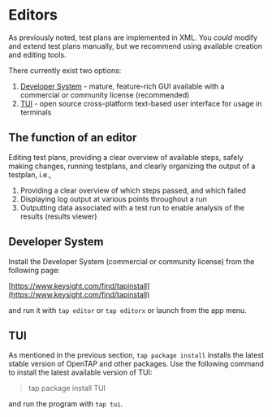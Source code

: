 # Editors

As previously noted, test plans are implemented in XML. You *could* modify and extend test plans manually, but we recommend
using available creation and editing tools.

There currently exist two options:
1. [Developer System](https://www.keysight.com/find/tapinstall) - mature, feature-rich GUI available with a commercial or community license (recommended)
2. [TUI](https://packages.opentap.io/index.html#/?name=TUI) - open source cross-platform text-based user interface for usage in terminals

## The function of an editor

Editing test plans, providing a clear overview of available steps, safely making changes,
running testplans, and clearly organizing the output of a testplan, i.e.,
1. Providing a clear overview of which steps passed, and which failed
2. Displaying log output at various points throughout a run
3. Outputting data associated with a test run to enable analysis of the results (results viewer)

## Developer System

Install the Developer System (commercial or community license) from the following page:

[https://www.keysight.com/find/tapinstall](https://www.keysight.com/find/tapinstall)

and run it with `tap editor` or `tap editorx` or launch from the app menu.

## TUI

As mentioned in the previous section, `tap package install` installs the latest stable version of OpenTAP and other packages. 
Use the following command to install the latest available version of TUI:

> tap package install TUI

and run the program with `tap tui`.


<!-- Result viewers -->
